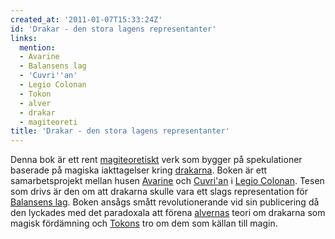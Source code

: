 ```yaml
---
created_at: '2011-01-07T15:33:24Z'
id: 'Drakar - den stora lagens representanter'
links:
  mention:
  - Avarine
  - Balansens lag
  - 'Cuvri''an'
  - Legio Colonan
  - Tokon
  - alver
  - drakar
  - magiteoreti
title: 'Drakar - den stora lagens representanter'
---
```


Denna bok är ett rent [magiteoretiskt] verk som bygger på spekulationer baserade på magiska
iakttagelser kring [drakarna]. Boken är ett samarbetsprojekt mellan husen [Avarine] och [Cuvri'an] i
[Legio Colonan]. Tesen som drivs är den om att drakarna skulle vara ett slags representation för
[Balansens lag]. Boken ansågs smått revolutionerande vid sin publicering då den lyckades med det
paradoxala att förena [alvernas] teori om drakarna som magisk fördämning och [Tokons] tro om dem som
källan till magin.

  [magiteoretiskt]: magiteoreti
  [drakarna]: drakar
  [Avarine]: Avarine
  [Cuvri'an]: Cuvrian
  [Legio Colonan]: Legio_Colonan
  [Balansens lag]: Balansens_lag
  [alvernas]: alver
  [Tokons]: Tokon